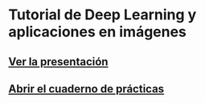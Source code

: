 # Tutorial de Deep Learning y aplicaciones en imágenes

## [Ver la presentación](https://deivi.ch/dl)

## [Abrir el cuaderno de prácticas](https://deivi.ch/dl/colab)
